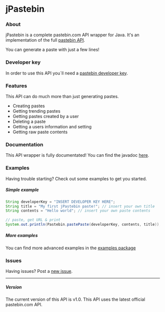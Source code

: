 jPastebin
=========

### About

jPastebin is a complete pastebin.com API wrapper for Java. It's an implementation of the full [pastebin API](http://pastebin.com/api/ "Pastebin API reference").

You can generate a paste with just a few lines!

### Developer key

In order to use this API you´ll need a [pastebin developer key](http://pastebin.com/api#1).

### Features

This API can do much more than just generating pastes.

* Creating pastes
* Getting trending pastes
* Getting pastes created by a user
* Deleting a paste
* Getting a users information and setting
* Getting raw paste contents

### Documentation

This API wrapper is fully documentated!
You can find the javadoc [here](http://bravobit.github.io/jPastebin/).

### Examples

Having trouble starting? Check out some examples to get you started.

##### Simple example
```java
String developerKey = "INSERT DEVELOPER KEY HERE";
String title = "My first jPastebin paste!"; // insert your own title
String contents = "Hello world"; // insert your own paste contents
		
// paste, get URL & print
System.out.println(Pastebin.pastePaste(developerKey, contents, title));
```
##### More examples

You can find more advanced examples in the [examples package](https://github.com/BrianBB/jPastebin/tree/master/examples)

### Issues

Having issues? Post a [new issue](https://github.com/BrianBB/jPastebin/issues/new).

---

##### Version

The current version of this API is v1.0. This API uses the latest official pastebin.com API.


